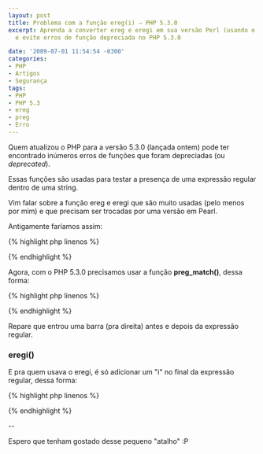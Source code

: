 ```yaml
---
layout: post
title: Problema com a função ereg(i) – PHP 5.3.0
excerpt: Aprenda a converter ereg e eregi em sua versão Perl (usando o preg_match)
  e evite erros de função depreciada no PHP 5.3.0

date: '2009-07-01 11:54:54 -0300'
categories:
- PHP
- Artigos
- Segurança
tags:
- PHP
- PHP 5.3
- ereg
- preg
- Erro
---
```

Quem atualizou o PHP para a versão 5.3.0 (<span class="removed_link" title="http://blog.thiagobelem.net/noticias/php-5-3-0-lancado/">lançada ontem</span>) pode ter encontrado inúmeros erros de funções que foram depreciadas (ou <em>deprecated</em>).

Essas funções são usadas para testar a presença de uma expressão regular dentro de uma string.

Vim falar sobre a função ereg e eregi que são muito usadas (pelo menos por mim) e que precisam ser trocadas por uma versão em Pearl.

Antigamente faríamos assim:


{% highlight php linenos %}
<?php

$palavra = '(casa|carro)';
$frase = 'Eu fui pra casa ontem!';

if (ereg($palavra, $frase)) {
  echo "A palavra 'casa' ou 'carro' foi encontrada na frase";
} else {
  echo "A palavra 'casa' ou 'carro' não foi encontrada na frase";
}

?>
{% endhighlight %}

Agora, com o PHP 5.3.0 precisamos usar a função <strong>preg_match()</strong>, dessa forma:


{% highlight php linenos %}
<?php

$palavra = '/(casa|carro)/';
$frase = 'Eu fui pra casa ontem!';

if (preg_match($palavra, $frase)) {
  echo "A palavra 'casa' ou 'carro' foi encontrada na frase";
} else {
  echo "A palavra 'casa' ou 'carro' não foi encontrada na frase";
}

?>
{% endhighlight %}

Repare que entrou uma barra (pra direita) antes e depois da expressão regular.

<h3>eregi()</h3>
E pra quem usava o eregi, é só adicionar um "i" no final da expressão regular, dessa forma:


{% highlight php linenos %}
<?php

$palavra = '/(casa|carro)/i';
$frase = 'Eu fui pra CasA ontem!';

if (preg_match($palavra, $frase)) {
  echo "A palavra 'casa' ou 'carro' foi encontrada na frase";
} else {
  echo "A palavra 'casa' ou 'carro' não foi encontrada na frase";
}

?>
{% endhighlight %}

--

Espero que tenham gostado desse pequeno "atalho" :P

